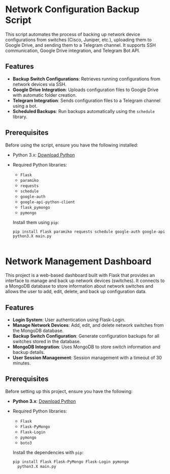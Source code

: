 # Network Configuration Backup Script

This script automates the process of backing up network device configurations from switches (Cisco, Juniper, etc.), uploading them to Google Drive, and sending them to a Telegram channel. It supports SSH communication, Google Drive integration, and Telegram Bot API.

## Features
- **Backup Switch Configurations**: Retrieves running configurations from network devices via SSH.
- **Google Drive Integration**: Uploads configuration files to Google Drive with automatic folder creation.
- **Telegram Integration**: Sends configuration files to a Telegram channel using a bot.
- **Scheduled Backups**: Run backups automatically using the `schedule` library.

## Prerequisites

Before using the script, ensure you have the following installed:

- Python 3.x: [Download Python](https://www.python.org/downloads/)
- Required Python libraries: 
  - `Flask`
  - `paramiko`
  - `requests`
  - `schedule`
  - `google-auth`
  - `google-api-python-client`
  - `flask_pymongo`
  - `pymongo`

  Install them using `pip`:
  ```bash
  pip install Flask paramiko requests schedule google-auth google-api-python-client flask_pymongo pymongo
  python3.X main.py



# Network Management Dashboard

This project is a web-based dashboard built with Flask that provides an interface to manage and back up network devices (switches). It connects to a MongoDB database to store information about network switches and allows the user to add, edit, delete, and back up configuration data.

## Features

- **Login System**: User authentication using Flask-Login.
- **Manage Network Devices**: Add, edit, and delete network switches from the MongoDB database.
- **Backup Switch Configuration**: Generate configuration backups for all switches stored in the database.
- **MongoDB Integration**: Uses MongoDB to store switch information and backup details.
- **User Session Management**: Session management with a timeout of 30 minutes.

## Prerequisites

Before setting up this project, ensure you have the following:

- **Python 3.x**: [Download Python](https://www.python.org/downloads/)
- Required Python libraries:
  - `Flask`
  - `Flask-PyMongo`
  - `Flask-Login`
  - `pymongo`
  - `boto3`

  Install the dependencies with `pip`:
  ```bash
  pip install Flask Flask-PyMongo Flask-Login pymongo
    python3.X main.py

